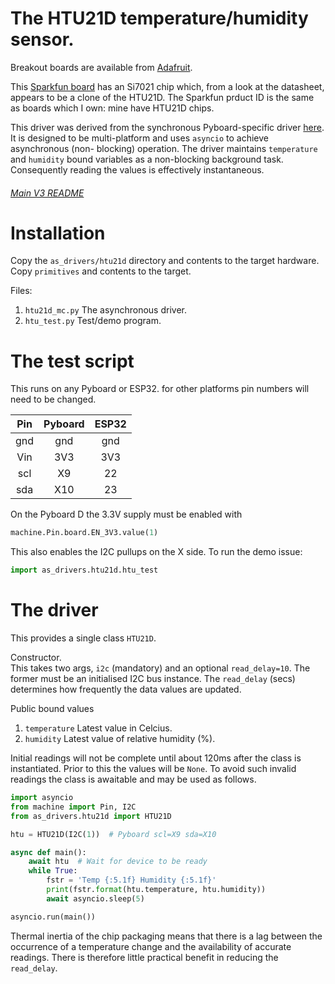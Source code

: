 # The HTU21D temperature/humidity sensor.

Breakout boards are available from
[Adafruit](https://www.adafruit.com/product/1899).

This [Sparkfun board](https://www.sparkfun.com/products/13763) has an Si7021
chip which, from a look at the datasheet, appears to be a clone of the HTU21D.
The Sparkfun prduct ID is the same as boards which I own: mine have HTU21D
chips.

This driver was derived from the synchronous Pyboard-specific driver
[here](https://github.com/manitou48/pyboard/blob/master/htu21d.py). It is
designed to be multi-platform and uses `asyncio` to achieve asynchronous (non-
blocking) operation. The driver maintains `temperature` and `humidity` bound
variables as a non-blocking background task. Consequently reading the values is
effectively instantaneous.

###### [Main V3 README](../README.md)

# Installation

Copy the `as_drivers/htu21d` directory and contents to the target hardware.
Copy `primitives` and contents to the target.

Files:  
 1. `htu21d_mc.py` The asynchronous driver.
 2. `htu_test.py` Test/demo program.

# The test script

This runs on any Pyboard or ESP32. for other platforms pin numbers will need to
be changed.

| Pin  | Pyboard | ESP32 |
|:----:|:-------:|:-----:|
| gnd  |  gnd    |  gnd  |
| Vin  |  3V3    |  3V3  |
| scl  |  X9     |  22   |
| sda  |  X10    |  23   |

On the Pyboard D the 3.3V supply must be enabled with
```python
machine.Pin.board.EN_3V3.value(1)
```
This also enables the I2C pullups on the X side. To run the demo issue:
```python
import as_drivers.htu21d.htu_test
```

# The driver

This provides a single class `HTU21D`.

Constructor.  
This takes two args, `i2c` (mandatory) and an optional `read_delay=10`. The
former must be an initialised I2C bus instance. The `read_delay` (secs)
determines how frequently the data values are updated.

Public bound values
 1. `temperature` Latest value in Celcius.
 2. `humidity` Latest value of relative humidity (%).

Initial readings will not be complete until about 120ms after the class is
instantiated. Prior to this the values will be `None`. To avoid such invalid
readings the class is awaitable and may be used as follows.

```python
import asyncio
from machine import Pin, I2C
from as_drivers.htu21d import HTU21D

htu = HTU21D(I2C(1))  # Pyboard scl=X9 sda=X10

async def main():
    await htu  # Wait for device to be ready
    while True:
        fstr = 'Temp {:5.1f} Humidity {:5.1f}'
        print(fstr.format(htu.temperature, htu.humidity))
        await asyncio.sleep(5)

asyncio.run(main())
```

Thermal inertia of the chip packaging means that there is a lag between the
occurrence of a temperature change and the availability of accurate readings.
There is therefore little practical benefit in reducing the `read_delay`.
